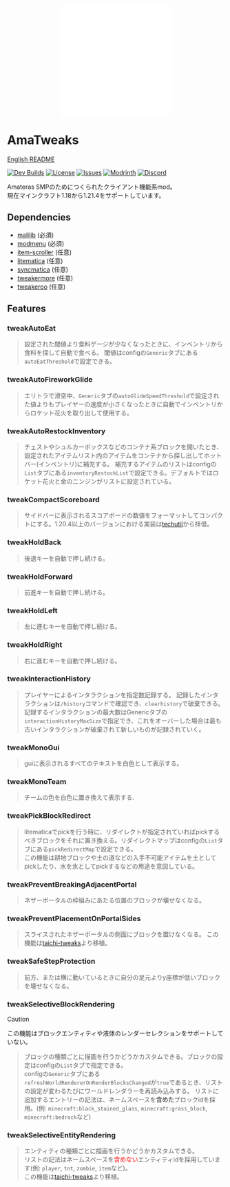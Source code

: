<img src="https://raw.githubusercontent.com/amateras-server/ama-tweaks/main/src/main/resources/assets/ama-tweaks/ama_alpha_white_1280.png" width="256" style="display: block; margin: auto;">

# AmaTweaks

[English README](README.md)

[![Dev Builds](https://github.com/amateras-server/ama-tweaks/actions/workflows/gradle.yml/badge.svg)](https://github.com/amateras-server/ama-tweaks/actions/workflows/gradle.yml)
[![License](https://img.shields.io/github/license/amateras-server/ama-tweaks.svg)](https://opensource.org/licenses/MIT)
[![Issues](https://img.shields.io/github/issues/amateras-server/ama-tweaks.svg)](https://github.com/amateras-server/ama-tweaks/issues)
[![Modrinth](https://img.shields.io/modrinth/dt/amatweaks?label=Modrinth%20Downloads)](https://modrinth.com/mod/amatweaks)
[![Discord](https://img.shields.io/discord/1157213775791935539)](https://discord.gg/px7wHEMUpd)

Amateras SMPのためにつくられたクライアント機能系mod。<br>
現在マインクラフト1.18から1.21.4をサポートしています。

## Dependencies

- [malilib](https://modrinth.com/mod/malilib) (必須)
- [modmenu](https://modrinth.com/mod/modmenu) (必須)
- [item-scroller](https://modrinth.com/mod/item-scroller) (任意)
- [litematica](https://modrinth.com/mod/litematica) (任意)
- [syncmatica](https://modrinth.com/mod/syncmatica) (任意)
- [tweakermore](https://modrinth.com/mod/tweakermore) (任意)
- [tweakeroo](https://modrinth.com/mod/tweakeroo) (任意)

## Features


### tweakAutoEat

> 設定された閾値より食料ゲージが少なくなったときに、インベントリから食料を探して自動で食べる。
閾値はconfigの`Generic`タブにある`autoEatThreshold`で設定できる。<br>

### tweakAutoFireworkGlide

> エリトラで滑空中、`Generic`タブの`autoGlideSpeedThreshold`で設定された値よりもプレイヤーの速度が小さくなったときに自動でインベントリからロケット花火を取り出して使用する。<br>

### tweakAutoRestockInventory

> チェストやシュルカーボックスなどのコンテナ系ブロックを開いたとき、設定されたアイテムリスト内のアイテムをコンテナから探し出してホットバー(インベントリ)に補充する。
補充するアイテムのリストはconfigの`List`タブにある`inventoryRestockList`で設定できる。デフォルトではロケット花火と金のニンジンがリストに設定されている。<br>

### tweakCompactScoreboard

> サイドバーに表示されるスコアボードの数値をフォーマットしてコンパクトにする。1.20.4以上のバージョンにおける実装は[techutil](https://github.com/Kikugie/techutils)から拝借。<br>

### tweakHoldBack

> 後退キーを自動で押し続ける。<br>

### tweakHoldForward

> 前進キーを自動で押し続ける。<br>

### tweakHoldLeft

> 左に進むキーを自動で押し続ける。<br>

### tweakHoldRight

> 右に進むキーを自動で押し続ける。<br>

### tweakInteractionHistory

> プレイヤーによるインタラクションを指定数記録する。
記録したインタラクションは`/history`コマンドで確認でき、`clearhistory`で破棄できる。
記録するインタラクションの最大数はGenericタブの`interactionHistoryMaxSize`で指定でき、これをオーバーした場合は最も古いインタラクションが破棄されて新しいものが記録されていく。<br>

### tweakMonoGui

> guiに表示されるすべてのテキストを白色として表示する。<br>

### tweakMonoTeam

> チームの色を白色に置き換えて表示する.<br>

### tweakPickBlockRedirect

> litematicaでpickを行う時に、リダイレクトが指定されていればpickするべきブロックをそれに置き換える。リダイレクトマップはconfigの`List`タブにある`pickRedirectMap`で設定できる。<br>
この機能は耕地ブロックや土の道などの入手不可能アイテムを土としてpickしたり、水を氷としてpickするなどの用途を意図している。<br>

### tweakPreventBreakingAdjacentPortal

> ネザーポータルの枠組みにあたる位置のブロックが壊せなくなる。<br>

### tweakPreventPlacementOnPortalSides

> スライスされたネザーポータルの側面にブロックを置けなくなる。
この機能は[taichi-tweaks](https://github.com/TaichiServer/taichi-tweaks)より移植。<br>

### tweakSafeStepProtection

> 前方、または横に動いているときに自分の足元よりy座標が低いブロックを壊せなくなる。

### tweakSelectiveBlockRendering

> [!CAUTION]
> この機能はブロックエンティティや液体のレンダーセレクションをサポートしていない。<br>

> ブロックの種類ごとに描画を行うかどうかカスタムできる。ブロックの設定はconfigの`List`タブで指定できる。<br>
configの`Generic`タブにある`refreshWorldRendererOnRenderBlocksChanged`が`true`であるとき、リストの設定が変わるたびにワールドレンダラーを再読み込みする。
リストに追加するエントリーの記法は、ネームスペースを<strong>含めた</strong>ブロックidを採用。(例: `minecraft:black_stained_glass`, `minecraft:grass_block`, `minecraft:bedrock`など)<br>

### tweakSelectiveEntityRendering

> エンティティの種類ごとに描画を行うかどうかカスタムできる。<br>
リストの記法はネームスペースを<strong><font color=FF5555>含めない</font></strong>エンティティidを採用しています(例: `player`, `tnt`, `zombie`, `item`など)。<br>
この機能は[taichi-tweaks](https://github.com/TaichiServer/taichi-tweaks)より移植。<br>